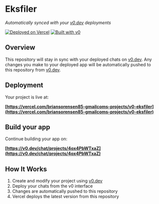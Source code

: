 # Eksfiler

*Automatically synced with your [v0.dev](https://v0.dev) deployments*

[![Deployed on Vercel](https://img.shields.io/badge/Deployed%20on-Vercel-black?style=for-the-badge&logo=vercel)](https://vercel.com/briansorensen85-gmailcoms-projects/v0-eksfiler)
[![Built with v0](https://img.shields.io/badge/Built%20with-v0.dev-black?style=for-the-badge)](https://v0.dev/chat/projects/4ox4PbWTxaZ)

## Overview

This repository will stay in sync with your deployed chats on [v0.dev](https://v0.dev).
Any changes you make to your deployed app will be automatically pushed to this repository from [v0.dev](https://v0.dev).

## Deployment

Your project is live at:

**[https://vercel.com/briansorensen85-gmailcoms-projects/v0-eksfiler](https://vercel.com/briansorensen85-gmailcoms-projects/v0-eksfiler)**

## Build your app

Continue building your app on:

**[https://v0.dev/chat/projects/4ox4PbWTxaZ](https://v0.dev/chat/projects/4ox4PbWTxaZ)**

## How It Works

1. Create and modify your project using [v0.dev](https://v0.dev)
2. Deploy your chats from the v0 interface
3. Changes are automatically pushed to this repository
4. Vercel deploys the latest version from this repository